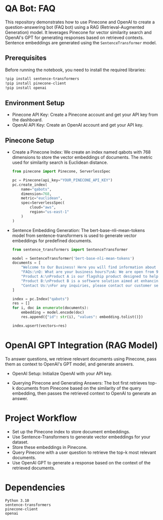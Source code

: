 # QA Bot: FAQ

This repository demonstrates how to use Pinecone and OpenAI to create a question-answering bot (FAQ bot) using a RAG (Retrieval-Augmented Generation) model. It leverages Pinecone for vector similarity search and OpenAI's GPT for generating responses based on retrieved contexts. Sentence embeddings are generated using the `SentenceTransformer` model.

## Prerequisites

Before running the notebook, you need to install the required libraries:

```bash
!pip install sentence-transformers
!pip install pinecone-client
!pip install openai
```

## Environment Setup

- Pinecone API Key: Create a Pinecone account and get your API key from the dashboard.
- OpenAI API Key: Create an OpenAI account and get your API key.

## Pinecone Setup

- Create a Pinecone Index: We create an index named qabots with 768 dimensions to store the vector embeddings of documents. The metric used for similarity search is Euclidean distance.

    ```python
    from pinecone import Pinecone, ServerlessSpec

    pc = Pinecone(api_key="YOUR_PINECONE_API_KEY")
    pc.create_index(
        name="qabots",
        dimension=768,
        metric="euclidean",
        spec=ServerlessSpec(
            cloud="aws",
            region="us-east-1"
        )
    )
    ```
- Sentence Embedding Generation: The bert-base-nli-mean-tokens model from sentence-transformers is used to generate vector embeddings for predefined documents.

    ```python
    from sentence_transformers import SentenceTransformer

    model = SentenceTransformer('bert-base-nli-mean-tokens')
    documents = [
        "Welcome to Our Business! Here you will find information about our products and services.",
        "FAQs:\nQ: What are your business hours?\nA: We are open from 9 AM to 5 PM, Monday to Friday.",
        "Product A:\nProduct A is our flagship product designed to help businesses streamline their operations.",
        "Product B:\nProduct B is a software solution aimed at enhancing customer engagement.",
        "Contact Us:\nFor any inquiries, please contact our customer service team at contact@business.com."
    ]

    index = pc.Index("qabots")
    res = []
    for i, doc in enumerate(documents):
        embedding = model.encode(doc)
        res.append({"id": str(i), "values": embedding.tolist()})

    index.upsert(vectors=res)
    ```

# OpenAI GPT Integration (RAG Model)

To answer questions, we retrieve relevant documents using Pinecone, pass them as context to OpenAI's GPT model, and generate answers.

- OpenAI Setup: Initialize OpenAI with your API key.

- Querying Pinecone and Generating Answers: The bot first retrieves top-k documents from Pinecone based on the similarity of the query embedding, then passes the retrieved context to OpenAI to generate an answer.

# Project Workflow

* Set up the Pinecone index to store document embeddings.
* Use Sentence-Transformers to generate vector embeddings for your dataset.
* Store these embeddings in Pinecone.
* Query Pinecone with a user question to retrieve the top-k most relevant documents.
* Use OpenAI GPT to generate a response based on the context of the retrieved documents.

# Dependencies

```
Python 3.10
sentence-transformers
pinecone-client
openai
```


